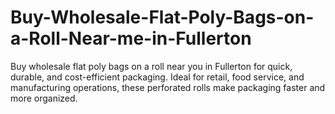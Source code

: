 # Buy-Wholesale-Flat-Poly-Bags-on-a-Roll-Near-me-in-Fullerton
Buy wholesale flat poly bags on a roll near you in Fullerton for quick, durable, and cost-efficient packaging. Ideal for retail, food service, and manufacturing operations, these perforated rolls make packaging faster and more organized.
